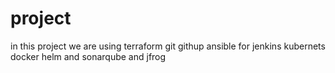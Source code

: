 # project
in this project we are using terraform git githup ansible for jenkins kubernets docker helm and sonarqube and jfrog
